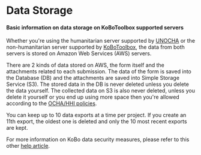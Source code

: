 # Data Storage

#### Basic information on data storage on KoBoToolbox supported servers

Whether you're using the humanitarian server supported by [UNOCHA](https://kobo.humanitarianresponse.info/accounts/login/?next=/#/) or the non-humanitarian server supported by [KoBoToolbox](https://kf.kobotoolbox.org/accounts/login/?next=/#/), the data from both servers is stored on Amazon Web Services (AWS) servers. 

There are 2 kinds of data stored on AWS, the form itself and the attachments related to each submission. The data of the form is saved into the Database (DB) and the attachments are saved into Simple Storage Service (S3). The stored data in the DB is never deleted unless you delete the data yourself. The collected data on S3 is also never deleted, unless you delete it yourself or you end up using more space then you're allowed according to the [OCHA/HHI policies](server.html). 

You can keep up to 10 data exports at a time per project. If you create an 11th export, the oldest one is deleted and only the 10 most recent exports are kept.

For more information on KoBo data security measures, please refer to this other [help article](is_my_data_safe.html). 
